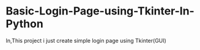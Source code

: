 # Basic-Login-Page-using-Tkinter-In-Python

In,This project i just create simple login page using Tkinter(GUI) 
